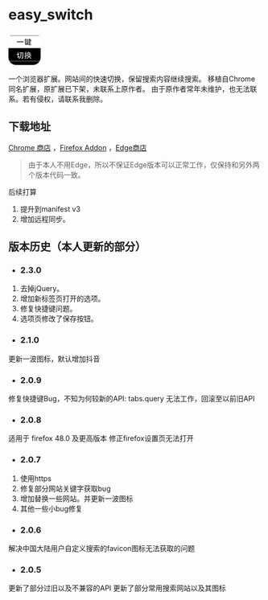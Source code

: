 # easy_switch
<p align="left">
  <img  src="icon128.png" width=64" >
</p>

一个浏览器扩展。网站间的快速切换，保留搜索内容继续搜索。
移植自Chrome同名扩展，原扩展已下架，未联系上原作者。
由于原作者常年未维护，也无法联系。若有侵权，请联系我删除。

## 下载地址
 [Chrome 商店](https://chrome.google.com/webstore/detail/pchjdhcdlgghofamcpncdlhdonbeaplk)
 ，[Firefox Addon](https://addons.mozilla.org/zh-CN/firefox/addon/%E4%B8%80%E9%94%AE%E5%88%87%E6%8D%A2%E6%90%9C%E7%B4%A2/)
 ，[Edge商店](https://microsoftedge.microsoft.com/addons/detail/jijkhdficgnnikdijnkienfnmfbolmpb)
> 由于本人不用Edge，所以不保证Edge版本可以正常工作，仅保持和另外两个版本代码一致。

后续打算
1. 提升到manifest v3
2. 增加远程同步。

## 版本历史（本人更新的部分）
- ### 2.3.0
1. 去掉jQuery。
2. 增加新标签页打开的选项。
3. 修复快捷键问题。
4. 选项页修改了保存按钮。

- ### 2.1.0
更新一波图标，默认增加抖音

- ### 2.0.9
修复快捷键Bug，不知为何较新的API: tabs.query 无法工作，回滚至以前旧API

- ### 2.0.8
适用于 firefox 48.0 及更高版本
修正firefox设置页无法打开

- ### 2.0.7
1. 使用https
2. 修复部分网站关键字获取bug
3. 增加替换一些网站。并更新一波图标
4. 其他一些小bug修复

- ### 2.0.6
解决中国大陆用户自定义搜索的favicon图标无法获取的问题

- ### 2.0.5
更新了部分过旧以及不兼容的API
更新了部分常用搜索网站以及其图标

